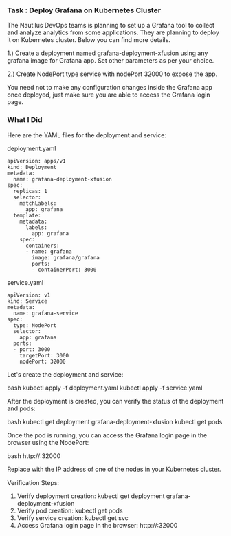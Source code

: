 ### Task : Deploy Grafana on Kubernetes Cluster

The Nautilus DevOps teams is planning to set up a Grafana tool to collect and analyze analytics from some applications. They are planning to deploy it on Kubernetes cluster. Below you can find more details.



1.) Create a deployment named grafana-deployment-xfusion using any grafana image for Grafana app. Set other parameters as per your choice.


2.) Create NodePort type service with nodePort 32000 to expose the app.


You need not to make any configuration changes inside the Grafana app once deployed, just make sure you are able to access the Grafana login page.


### What I Did

Here are the YAML files for the deployment and service:

deployment.yaml
```
apiVersion: apps/v1
kind: Deployment
metadata:
  name: grafana-deployment-xfusion
spec:
  replicas: 1
  selector:
    matchLabels:
      app: grafana
  template:
    metadata:
      labels:
        app: grafana
    spec:
      containers:
      - name: grafana
        image: grafana/grafana
        ports:
        - containerPort: 3000
```

service.yaml
```
apiVersion: v1
kind: Service
metadata:
  name: grafana-service
spec:
  type: NodePort
  selector:
    app: grafana
  ports:
  - port: 3000
    targetPort: 3000
    nodePort: 32000
```

Let's create the deployment and service:


bash
kubectl apply -f deployment.yaml
kubectl apply -f service.yaml


After the deployment is created, you can verify the status of the deployment and pods:


bash
kubectl get deployment grafana-deployment-xfusion
kubectl get pods


Once the pod is running, you can access the Grafana login page in the browser using the NodePort:


bash
http://<NodeIP>:32000


Replace <NodeIP> with the IP address of one of the nodes in your Kubernetes cluster.

Verification Steps:

1. Verify deployment creation: kubectl get deployment grafana-deployment-xfusion
2. Verify pod creation: kubectl get pods
3. Verify service creation: kubectl get svc
4. Access Grafana login page in the browser: http://<NodeIP>:32000
